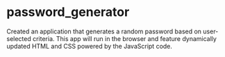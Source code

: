 # password_generator
Created an application that generates a random password based on user-selected criteria. This app will run in the browser and feature dynamically updated HTML and CSS powered by the JavaScript code. 